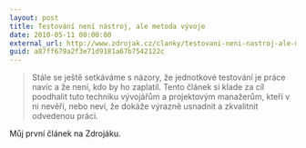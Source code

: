 ```yaml
---
layout: post
title: Testování není nástroj, ale metoda vývoje
date: 2010-05-11 00:00:00
external_url: http://www.zdrojak.cz/clanky/testovani-neni-nastroj-ale-metoda-vyvoje/
guid: a87ff679a2f3e71d9181a67b7542122c
---
```


> Stále se ještě setkáváme s názory, že jednotkové testování je práce navíc a že není, kdo by ho zaplatil. Tento článek si klade za cíl poodhalit tuto techniku vývojářům a projektovým manažerům, kteří v ni nevěří, nebo neví, že dokáže výrazně usnadnit a zkvalitnit odvedenou práci.

Můj první článek na Zdrojáku.
